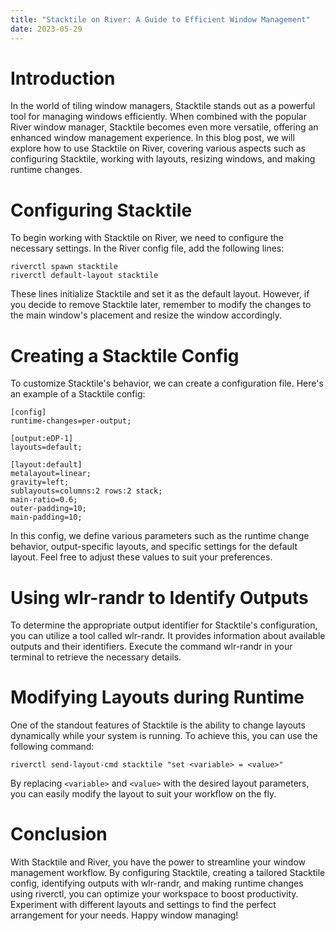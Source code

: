 ```yaml
---
title: "Stacktile on River: A Guide to Efficient Window Management"
date: 2023-05-29
---
```

# Introduction
In the world of tiling window managers, Stacktile stands out as a powerful tool for managing windows efficiently. When combined with the popular River window manager, Stacktile becomes even more versatile, offering an enhanced window management experience. In this blog post, we will explore how to use Stacktile on River, covering various aspects such as configuring Stacktile, working with layouts, resizing windows, and making runtime changes.

# Configuring Stacktile
To begin working with Stacktile on River, we need to configure the necessary settings. In the River config file, add the following lines:
```
riverctl spawn stacktile
riverctl default-layout stacktile
```

These lines initialize Stacktile and set it as the default layout. However, if you decide to remove Stacktile later, remember to modify the changes to the main window's placement and resize the window accordingly.

# Creating a Stacktile Config
To customize Stacktile's behavior, we can create a configuration file. Here's an example of a Stacktile config:
```
[config]
runtime-changes=per-output;

[output:eDP-1]
layouts=default;

[layout:default]
metalayout=linear;
gravity=left;
sublayouts=columns:2 rows:2 stack;
main-ratio=0.6;
outer-padding=10;
main-padding=10;
```

In this config, we define various parameters such as the runtime change behavior, output-specific layouts, and specific settings for the default layout. Feel free to adjust these values to suit your preferences.

# Using wlr-randr to Identify Outputs
To determine the appropriate output identifier for Stacktile's configuration, you can utilize a tool called wlr-randr. It provides information about available outputs and their identifiers. Execute the command wlr-randr in your terminal to retrieve the necessary details.

# Modifying Layouts during Runtime
One of the standout features of Stacktile is the ability to change layouts dynamically while your system is running. To achieve this, you can use the following command:

```
riverctl send-layout-cmd stacktile "set <variable> = <value>"
```

By replacing `<variable>` and `<value>` with the desired layout parameters, you can easily modify the layout to suit your workflow on the fly.

# Conclusion
With Stacktile and River, you have the power to streamline your window management workflow. By configuring Stacktile, creating a tailored Stacktile config, identifying outputs with wlr-randr, and making runtime changes using riverctl, you can optimize your workspace to boost productivity. Experiment with different layouts and settings to find the perfect arrangement for your needs. Happy window managing!
